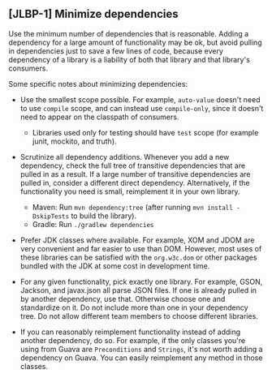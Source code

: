 [JLBP-1] Minimize dependencies
------------------------------

Use the minimum number of dependencies that is reasonable.
Adding a dependency for a large amount of functionality may be ok,
but avoid pulling in dependencies just to save a few lines of code,
because every dependency of a library is a liability of both
that library and that library's consumers.

Some specific notes about minimizing dependencies:

- Use the smallest scope possible. For example, `auto-value` doesn't
  need to use `compile` scope, and can instead use `compile-only`,
  since it doesn't need to appear on the classpath of consumers.
  - Libraries used only for testing should have `test` scope
    (for example junit, mockito, and truth).

- Scrutinize all dependency additions. Whenever you add a new
  dependency, check the full tree of transitive dependencies that
  are pulled in as a result. If a large number of transitive
  dependencies are pulled in, consider a different direct dependency.
  Alternatively, if the functionality you need is small, reimplement
  it in your own library.
  - Maven: Run `mvn dependency:tree` (after running
    `mvn install -DskipTests` to build the library).
  - Gradle: Run `./gradlew dependencies`

- Prefer JDK classes where available. For example, XOM and JDOM
  are very convenient and far easier to use than DOM. However, most 
  uses of these libraries can be satisfied with the `org.w3c.dom` 
  or other packages bundled with the JDK at some cost in development
  time.

- For any given functionality, pick exactly one library. For example,
  GSON, Jackson, and javax.json all parse JSON files. If one is already
  pulled in by another dependency, use that. Otherwise choose one
  and standardize on it. Do not include more than one in your dependency tree.
  Do not allow different team members to choose different libraries.

- If you can reasonably reimplement functionality instead of adding
  another dependency, do so. For example, if the only classes you're 
  using from Guava are `Preconditions` and `Strings`, it's not 
  worth adding a dependency on Guava. You can easily reimplement 
  any method in those classes.  
